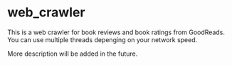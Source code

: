 # web_crawler
This is a web crawler for book reviews and book ratings from GoodReads. You can use multiple threads depenging on your network speed.

More description will be added in the future.